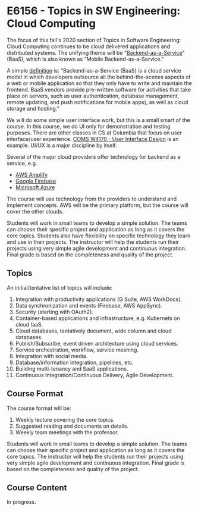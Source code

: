 
# E6156 - Topics in SW Engineering: Cloud Computing

The focus of  this fall's 2020 section of Topics in Software Engineering: Cloud Computing continues
to be cloud delivered applications and distributed systems. The unifying theme will
be "[Backend-as-a-Service](https://en.wikipedia.org/wiki/Mobile_backend_as_a_service)" (BaaS),
which is also known as "Mobile Backend-as-a-Service." 

A simple [definition](https://www.cloudflare.com/learning/serverless/glossary/backend-as-a-service-baas/) is:
"Backend-as-a-Service (BaaS) is a cloud service model in which
developers outsource all the behind-the-scenes aspects of a web or mobile application
so that they only have to write and maintain the frontend.
BaaS vendors provide pre-written software for activities that take place on servers,
such as user authentication, database management, remote updating, and push notifications
for mobile apps), as well as cloud storage and hosting." 

We will do some simple user interface work, but this is a small smart of the course.
In this course, we do UI only for demonstration and testing purposes. There are other classes in CS at Columbia
that focus on user interface/user experience.
[COMS W4170 - User Interface Design](http://coms4170.cs.columbia.edu/2020-spring/) is an example.
UI/UX is a major discipline by itself.

Several of the major cloud providers offer technology for backend as a service, e.g.
- [AWS Amplify](https://aws.amazon.com/amplify/)
- [Google Firebase](https://firebase.google.com/)
- [Microsoft Azure](https://azure.microsoft.com/en-us/solutions/mobile/)

The course will use technology from the providers to understand and implement concepts. AWS will be the primary
platform, but the course will cover the other clouds.

Students will work in small teams to develop a simple solution. The teams can choose their specific
project and application as long as it covers the core topics. Students also have flexibility on
specific technology they learn and use in their projects. The instructor will
help the students run their projects using very simple agile development and
continuous integration. Final grade is based on the completeness and quality of the project.


## Topics


An initial/tentative list of topics will include:
1. Integration with productivity applications (G Suite, AWS WorkDocs).
2. Data synchronization and events (Firebase, AWS AppSync).
3. Security (starting with OAuth2).
4. Container-based applications and infrastructure, e.g. Kubernets on cloud IaaS.
5. Cloud databases, tentatively document, wide column and cloud databases.
6. Publish/Subscribe, event driven architecture using cloud services.
7. Service orchestration, workflow, service meshing.
8. Integration with social media.
9. Database/information integration, pipelines, etc.
10. Building multi-tenancy and SaaS applications.
11. Continuous Integration/Continuous Delivery, Agile Development.

## Course Format


The course format will be:
1. Weekly lecture covering the core topics.
2. Suggested reading and documents on details.
3. Weekly team meetings with the professor.


Students will work in small teams to develop a simple solution. The teams can choose their 
specific project and application as long as it covers the core topics. The instructor will 
help the students run their projects using very simple agile development and continuous integration. 
Final grade is based on the completeness and quality of the project.

## Course Content

In progress.